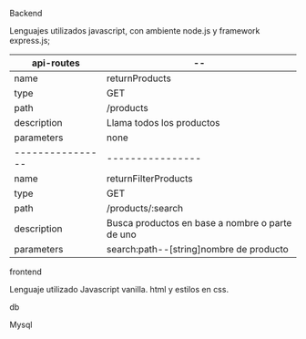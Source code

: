 
Backend

Lenguajes utilizados javascript, con ambiente node.js y framework express.js;

|api-routes|--|
|----------------|----------------|
|name|returnProducts|
|type|GET|
|path|/products|
|description|Llama todos los productos| 
|parameters|none| 
|----------------|----------------|
|name|returnFilterProducts|
|type|GET|
|path|/products/:search|
|description|Busca productos en base a nombre o parte de uno|
|parameters|search:path--[string]nombre de producto| 

frontend

Lenguaje utilizado Javascript vanilla. html y estilos en css.

db

Mysql
